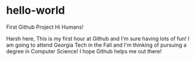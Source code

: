 # hello-world
First Github Project
Hi Humans!

Harsh here, This is my first hour at Github and I'm sure having lots of fun!
I am going to attend Georgia Tech in the Fall and I'm thinking of pursuing a degree
in Computer Science! I hope Github helps me out there!
